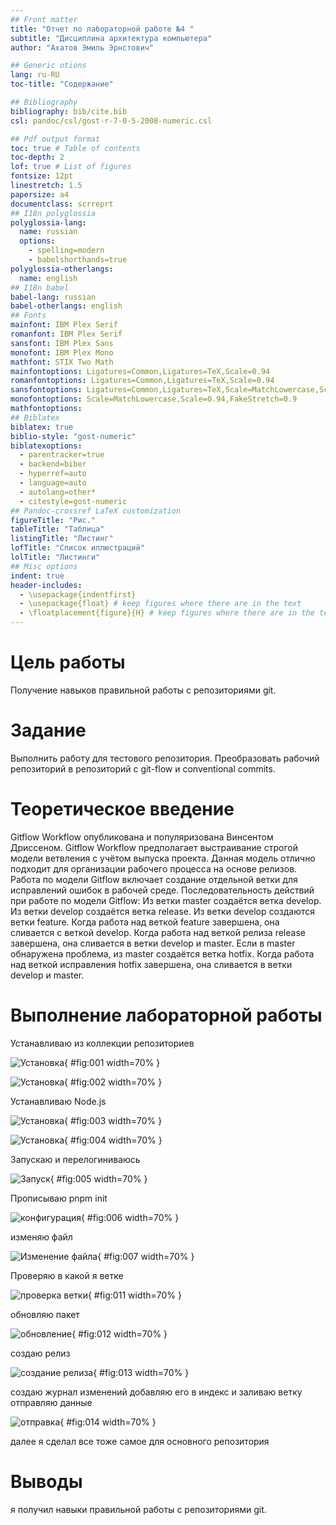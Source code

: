```yaml
---
## Front matter
title: "Отчет по лабораторной работе №4 "
subtitle: "Дисциплина архитектура компьютера"
author: "Ахатов Эмиль Эрнстович"

## Generic otions
lang: ru-RU
toc-title: "Содержание"

## Bibliography
bibliography: bib/cite.bib
csl: pandoc/csl/gost-r-7-0-5-2008-numeric.csl

## Pdf output format
toc: true # Table of contents
toc-depth: 2
lof: true # List of figures
fontsize: 12pt
linestretch: 1.5
papersize: a4
documentclass: scrreprt
## I18n polyglossia
polyglossia-lang:
  name: russian
  options:
	- spelling=modern
	- babelshorthands=true
polyglossia-otherlangs:
  name: english
## I18n babel
babel-lang: russian
babel-otherlangs: english
## Fonts
mainfont: IBM Plex Serif
romanfont: IBM Plex Serif
sansfont: IBM Plex Sans
monofont: IBM Plex Mono
mathfont: STIX Two Math
mainfontoptions: Ligatures=Common,Ligatures=TeX,Scale=0.94
romanfontoptions: Ligatures=Common,Ligatures=TeX,Scale=0.94
sansfontoptions: Ligatures=Common,Ligatures=TeX,Scale=MatchLowercase,Scale=0.94
monofontoptions: Scale=MatchLowercase,Scale=0.94,FakeStretch=0.9
mathfontoptions:
## Biblatex
biblatex: true
biblio-style: "gost-numeric"
biblatexoptions:
  - parentracker=true
  - backend=biber
  - hyperref=auto
  - language=auto
  - autolang=other*
  - citestyle=gost-numeric
## Pandoc-crossref LaTeX customization
figureTitle: "Рис."
tableTitle: "Таблица"
listingTitle: "Листинг"
lofTitle: "Список иллюстраций"
lolTitle: "Листинги"
## Misc options
indent: true
header-includes:
  - \usepackage{indentfirst}
  - \usepackage{float} # keep figures where there are in the text
  - \floatplacement{figure}{H} # keep figures where there are in the text
---
```


# Цель работы

Получение навыков правильной работы с репозиториями git.

# Задание

Выполнить работу для тестового репозитория.
Преобразовать рабочий репозиторий в репозиторий с git-flow и conventional commits.

# Теоретическое введение

Gitflow Workflow опубликована и популяризована Винсентом Дриссеном.
Gitflow Workflow предполагает выстраивание строгой модели ветвления с учётом выпуска проекта.
Данная модель отлично подходит для организации рабочего процесса на основе релизов.
Работа по модели Gitflow включает создание отдельной ветки для исправлений ошибок в рабочей среде.
Последовательность действий при работе по модели Gitflow:
Из ветки master создаётся ветка develop.
Из ветки develop создаётся ветка release.
Из ветки develop создаются ветки feature.
Когда работа над веткой feature завершена, она сливается с веткой develop.
Когда работа над веткой релиза release завершена, она сливается в ветки develop и master.
Если в master обнаружена проблема, из master создаётся ветка hotfix.
Когда работа над веткой исправления hotfix завершена, она сливается в ветки develop и master.


# Выполнение лабораторной работы

Устанавливаю из коллекции репозиториев

![Установка](image/1.png){ #fig:001 width=70% }

![Установка](image/2.png){ #fig:002 width=70% }

Устанавливаю Node.js

![Установка](image/3.png){ #fig:003 width=70% }

![Установка](image/4.png){ #fig:004 width=70% }

Запускаю и перелогиниваюсь

![Запуск](image/5.png){ #fig:005 width=70% }

Прописываю pnpm init

![конфигурация](image/6.png){ #fig:006 width=70% }

изменяю файл

![Изменение файла](image/7.png){ #fig:007 width=70% }

Проверяю в какой я ветке

![проверка ветки](image/11.png){ #fig:011 width=70% }

обновляю пакет

![обновление](image/12.png){ #fig:012 width=70% }

создаю релиз

![создание релиза](image/13.png){ #fig:013 width=70% }

создаю журнал изменений добавляю его в индекс и заливаю ветку отправляю данные

![отправка](image/14.png){ #fig:014 width=70% }

далее я сделал все тоже самое для основного репозитория

# Выводы

я получил навыки правильной работы с репозиториями git.
